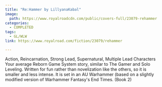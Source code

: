 ```yaml
---
title: "Re:Hammer by LillyanaKabal"
image:
  path: https://www.royalroadcdn.com/public/covers-full/23079-rehammer.jpg
categories:
  - COMPLETED
tags:
  - GL/WLW
link: https://www.royalroad.com/fiction/23079/rehammer

---
```

Action, Reincarnation, Strong Lead, Supernatural, Multiple Lead Characters Your average Reborn Game System story, similar to The Gamer and Solo Leveling. Written for fun rather than novelization like the others, so it is smaller and less intense. It is set in an AU Warhammer (based on a slightly modified version of Warhammer Fantasy's End Times. (Book 2)

